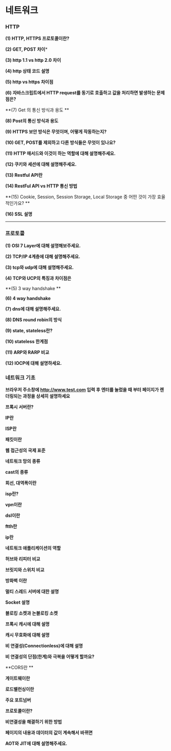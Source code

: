 # 네트워크



### HTTP

**(1) HTTP, HTTPS 프로토콜이란?**

**(2) GET, POST 차이***

**(3) http 1.1 vs http 2.0 차이**

**(4) http 상태 코드 설명**

**(5) http vs https 차이점**

**(6) 자바스크립트에서 HTTP request를 동기로 호출하고 값을 처리하면 발생하는 문제점은?**

**(7) Get 의 통신 방식과 용도 **

**(8) Post의 통신 방식과 용도**

**(9) HTTPS 보안 방식은 무엇이며, 어떻게 작동하는지?**

**(10) GET, POST를 제외하고 다른 방식들은 무엇이 있나요?**

**(11) HTTP 매서드와 이것이 하는 역할에 대해 설명해주세요.**

**(12) 쿠키와 세션에 대해 설명해주세요.**

**(13) Restful API란**

**(14) RestFul API vs HTTP 통신 방법**

**(15) Cookie, Session, Session Storage, Local Storage 중 어떤 것이 가장 효율적인가요? **

**(16) SSL 설명**



****

### 프로토콜

**(1) OSI 7 Layer에 대해 설명해보주세요.**

**(2) TCP/IP 4계층에 대해 설명해주세요.**

**(3) tcp와 udp에 대해 설명해주세요.**

**(4) TCP와 UCP의 특징과 차이점은**

**(5) 3 way handshake **

**(6) 4 way handshake**

**(7) dns에 대해 설명해주세요.**

**(8) DNS round robin의 방식**

**(9) state, stateless란?**

**(10) stateless 한계점**

**(11) ARP와 RARP 비교**

**(12) IOCP에 대해 설명하세요.**



### 네트워크 기초

**브라우저 주소창에 http://www.test.com 입력 후 엔터를 눌렀을 때 부터 페이지가 렌더링되는 과정을 상세히 설명하세요**

**프록시 서버란?**

**IP란**

**ISP란**

**패킷이란**

**웹 접근성의 국제 표준**

**네트워크 망의 종류**

**cast의 종류**

**회선, 대역폭이란**

**isp란?**

**vpn이란**

**dsl이란**

**ftth란**

**ip란**

**네트워크 애플리케이션의 역할**

**허브와 리피터 비교**

**브릿지와 스위치 비교**

**방화벽 이란**

**멀티 스레드 서버에 대한 설명**

**Socket 설명**

**블로킹 소켓과 논블로킹 소켓**

**프록시 캐시에 대해 설명**

**캐시 무효화에 대해 설명**

**비 연결성(Connectionless)에 대해 설명**

**비 연결성의 단점(한계)와 극복을 어떻게 할까요?**

**CORS란 **

**게이트웨이란**

**로드밸런싱이란**

**주요 포트넘버**

**프로토콜이란?**

**비연결성을 해결하기 위한 방법**

**페이지의 내용과 데이터의 값이 계속해서 바뀌면**

**AOT와 JIT에 대해 설명해주세요.**

